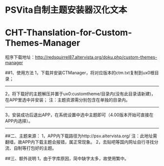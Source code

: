 # PSVita自制主题安装器汉化文本  
# CHT-Thanslation-for-Custom-Themes-Manager  

程序下载地址：http://redsquirrel87.altervista.org/doku.php/custom-themes-manager  

##1、使用方法
1，下载并安装CTManager，将对应版本的ctm.txt复制到ux0根目录；
_________________
2，将下载好的主题解压并置于ux0:customtheme/目录内(没有此目录请新建)，在APP里选中并安装；
注：主题资源需分别包含在单独的目录内。
_________________
3，安装成功后退出APP，在系统设置中选中主题即可（4.00版本开始可直接在APP内选择）。
_________________

##二、主题来源：
1，APP内下载路径为http://psv.altervista.org/
注：此地址需翻墙，故APP内下载主题会报错，属正常现象。
2，去贴吧等国内网址自行寻找分流、自制等打包好的主题。

##三、额外说明
1，由于字库原因，简中缺字太多，故使用繁中。
